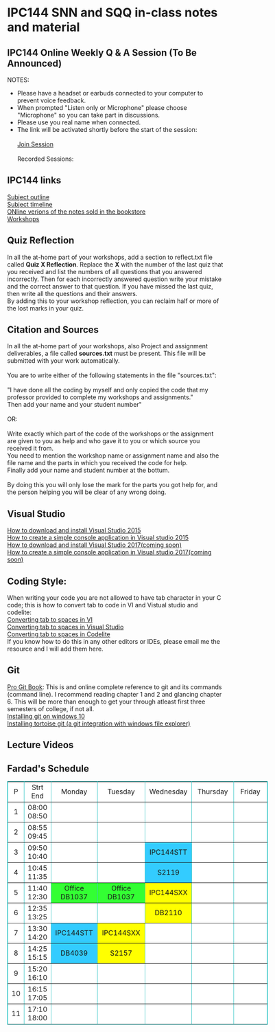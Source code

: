 # IPC144 SNN and SQQ in-class notes and material 

## IPC144 Online Weekly Q & A Session (To Be Announced)
NOTES: <br />
- Please have a headset or earbuds connected to your computer to prevent voice feedback. <br />
- When prompted "Listen only or Microphone" please choose "Microphone" so you can take part in discussions. <br />
- Please use you real name when connected.<br />
- The link will be activated shortly before the start of the session:<br /><br />
[Join Session](https://github.com/Seneca-144100/IPC-NOTES-SNQ/blob/master/README.md) <br /> <br />
Recorded Sessions: <br />


## IPC144 links 
[Subject outline](https://ict.senecacollege.ca/course/ipc144)<br />
[Subject timeline](https://scs.senecac.on.ca/~ipc144/pages/timeline.html)<br />
[ONline verions of the notes sold in the bookstore](https://scs.senecac.on.ca/~ipc144/pages/content/index.html)<br />
[Workshops](https://github.com/Seneca-144100/IPC-Workshops)<br />
## Quiz Reflection 
In all the at-home part of your workshops, add a section to reflect.txt file called **Quiz X Reflection**. Replace the **X** with the number of the last quiz that you received and list the numbers of all questions that you answered incorrectly.
Then for each incorrectly answered question write your mistake and the correct answer to that question. If you have missed the last quiz, then write all the questions and their answers.<br />
By adding this to your workshop reflection, you can reclaim half or more of the lost marks in your quiz.

## Citation and Sources 
In all the at-home part of your workshops, also Project and assignment deliverables, a file called **sources.txt** must be present. This file will be submitted with your work automatically.<br />   
You are to write either of the following statements in the file "sources.txt":<br /><br />
"I have done all the coding by myself and only copied the code that my professor provided to complete my workshops and assignments."<br />
Then add your name and your student number"<br /><br />
OR:<br /><br />
Write exactly which part of the code of the workshops or the assignment are given to you as help and who gave it to you or which source you received it from. <br />
You need to mention the workshop name or assignment name and also the file name and the parts in which you received the code for help.<br />
Finally add your name and student number at the bottum.<br /><br />
By doing this you will only lose the mark for the parts you got help for, and the person helping you will be clear of any wrong doing. 

## Visual Studio
[How to download and install Visual Studio 2015](https://www.youtube.com/watch?v=xMGhA5v4vxk)<br />
[How to create a simple console application in Visual studio 2015](https://www.youtube.com/watch?v=6siQm1sIu5g) <br />
[How to download and install Visual Studio 2017(coming soon)]()<br />
[How to create a simple console application in Visual studio 2017(coming soon)]() <br />

## Coding Style:
When writing your code you are not allowed to have tab character in your C code; this is how to convert tab to code in VI and Vistual studio and codelite: <br />
[Converting tab to spaces in VI](http://vim.wikia.com/wiki/Converting_tabs_to_spaces) <br />
[Converting tab to spaces in Visual Studio](https://www.youtube.com/watch?v=oW4viEA72UI)<br />
[Converting tab to spaces in Codelite](https://www.youtube.com/watch?v=XQMPJpA8fJI&t)<br />
If you know how to do this in any other editors or IDEs, please email me the resource and I will add them here.

## Git
[Pro Git Book](https://git-scm.com/book): This is and online complete reference to git and its commands (command line). I recommend reading chapter 1 and 2 and glancing chapter 6. This will be more than enough to get your through atleast first three semesters of college, if not all. <br />
[Installing git on windows 10](https://www.youtube.com/watch?v=tc3Aoi5Z1FE) <br />
[Installing tortoise git (a git integration with windows file explorer)](https://www.youtube.com/watch?v=mSMGq3fTF-U) <br />

## Lecture Videos



## Fardad's Schedule 

<table style="background-color: White; width: 608px;"
bordercolorlight="#72D8D8" bordercolordark="#2D9F9F" border="1"
bordercolor="#38c7c7" cellpadding="0" cellspacing="0">
<tr>
<td align="center" valign="middle" width="18">P</td>
<td align="center" valign="middle" width="45">Strt<br>End</td>
<td align="center" valign="middle" width="101">Monday</td>
<td align="center" valign="middle" width="109">Tuesday</td>
<td align="center" valign="middle" width="102">Wednesday</td>
<td align="center" valign="middle" width="109">Thursday</td>
<td align="center" valign="middle" width="108">Friday</td>
</tr>
<tr>
<td align="center" valign="middle" width="18">1</td>
<td align="center" valign="middle" width="45">08:00<br>08:50</td>
<td align="center" bgcolor="White" width="101">&nbsp;</td>
<td align="center" bgcolor="#ffffff">&nbsp;</td>
<td align="center" bgcolor="#ffffff" width="102">&nbsp;</td>
<td align="center" bgcolor="#ffffff">&nbsp;</td>
<td align="center" bgcolor="#ffffff" width="108">&nbsp;</td>
</tr>
<tr>
<td align="center" valign="middle" width="18">2</td>
<td align="center" valign="middle" width="45">08:55<br>09:45</td>
<td align="center" bgcolor="#ffffff" width="101">&nbsp;</td>
<td align="center" bgcolor="#ffffff">&nbsp;</td>
<td align="center" bgcolor="#ffffff" width="102">&nbsp;</td>
<td align="center" bgcolor="#ffffff">&nbsp;</td>
<td align="center" bgcolor="#ffffff">&nbsp;</td>
</tr>
<tr>
<td align="center" valign="middle" width="18">3</td>
<td align="center" valign="middle" width="45">09:50<br>10:40</td>
<td style="background-color: white;" align="center" bgcolor="#33ff33">&nbsp;</td>
<td align="center" bgcolor="#ffffff" width="109">&nbsp;</td>
<td style="width: 102px; text-align: center; background-color: rgb(51, 204, 255);">IPC144STT</td>
<td align="center">&nbsp;</td>
<td align="center" bgcolor="#ffffff">&nbsp;</td>
</tr>
<tr>
<td align="center" height="38" valign="middle" width="18">4</td>
<td align="center" height="38" valign="middle" width="45">10:45<br>11:35</td>
<td style="background-color: white;" align="center"bgcolor="#33ff33">&nbsp;</td>
<td align="center" valign="middle" width="109">&nbsp;</td>
<td style="width: 102px; text-align: center; background-color: rgb(51, 204, 255);">S2119</td>
<td align="center">&nbsp;</td>
<td align="center" bgcolor="#ffffff">&nbsp;</td>
</tr>
<tr>
<td align="center" valign="middle" width="18">5</td>
<td align="center" valign="middle" width="45">11:40<br>12:30</td>
<td style="width: 101px; text-align: center; background-color: rgb(51, 255, 51);">Office<br>DB1037</td>
<td style="text-align: center; background-color: rgb(51, 255, 51);">Office<br>DB1037</td>
<td style="background-color: yellow;" align="center" bgcolor="#ffffff" width="102">IPC144SXX</td>
<td align="center" bgcolor="#ffffff">&nbsp;</td>
<td align="center" bgcolor="#ffffff" width="108">&nbsp;</td>
</tr>
<tr>
<td align="center" height="28" valign="middle" width="18">6</td>
<td align="center" height="28" valign="middle" width="45">12:35<br>13:25</td>
<td style="background-color: white;" align="center" bgcolor="#00ffff" width="101">&nbsp;</td>
<td align="center">&nbsp;</td>
<td style="background-color: yellow;" align="center" bgcolor="#ffffff" valign="middle" width="102">DB2110</td>
<td align="center" bgcolor="#ffffff">&nbsp;</td>
<td align="center" bgcolor="#ffffff" valign="middle" width="108">&nbsp;</td>
</tr>
<tr>
<td align="center" valign="middle" width="18">7</td>
<td align="center" valign="middle" width="45">13:30<br>14:20</td>
<td style="width: 101px; text-align: center; background-color: rgb(51, 204, 255);">IPC144STT</td>
<td style="background-color: yellow;" align="center" bgcolor="#ffffff" width="109">IPC144SXX</td>
<td align="center" bgcolor="#ffffff">&nbsp;</td>
<td align="center" bgcolor="#ffffff">&nbsp;</td>
<td align="center" bgcolor="#ffffff">&nbsp;</td>
</tr>
<tr>
<td align="center" valign="middle" width="18">8</td>
<td align="center" valign="middle" width="45">14:25<br>
15:15</td>
<td
style="width: 101px; vertical-align: middle; text-align: center; background-color: rgb(51, 204, 255);">DB4039<br>
</td>
<td style="background-color: yellow;" align="center" bgcolor="#ffffff" valign="middle" width="109">S2157</td>
<td align="center" bgcolor="#ffffff">&nbsp;</td>
<td align="center">&nbsp;</td>
<td align="center" bgcolor="#ffffff">&nbsp;</td>
</tr>
<tr>
<td align="center" valign="middle" width="18">9</td>
<td align="center" valign="middle" width="45">15:20<br>16:10</td>
<td style="text-align: center; background-color: white;">
</td>
<td style="text-align: center; background-color: white;">&nbsp;</td>
<td style="text-align: center; background-color: white;">&nbsp;</td>
<td align="center">&nbsp;</td>
<td align="center" bgcolor="#ffffff" width="108">&nbsp;</td>
</tr>
<tr>
<td align="center" height="37" valign="middle" width="18">10</td>
<td align="center" height="37" valign="middle" width="45">16:15<br>17:05</td>
<td style="width: 101px; vertical-align: middle; text-align: center; background-color: white;">&nbsp;</td>
<td style="width: 109px; vertical-align: middle; height: 37px; text-align: center; background-color: white;">&nbsp;</td>
<td style="text-align: center; background-color: white;">&nbsp;</td>
<td align="center">&nbsp;</td>
<td align="center" bgcolor="#ffffff" valign="middle" width="108">&nbsp;</td></tr>
<tr>
<td align="center" height="37" valign="middle">11</td>
<td align="center" height="37" valign="middle">17:10<br>
18:00</td>
<td align="center" bgcolor="#ffffff" valign="middle">&nbsp;</td>
<td align="center" bgcolor="#ffffff" height="37" valign="middle">&nbsp;</td>
<td align="center">&nbsp;</td>
<td align="center" bgcolor="#ffffff">&nbsp;</td>
<td align="center" bgcolor="#ffffff" valign="middle">&nbsp;</td>
</tr>
</table>
